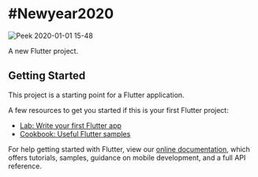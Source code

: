 # #Newyear2020


![Peek 2020-01-01 15-48](https://user-images.githubusercontent.com/31410839/72215297-6019d300-3537-11ea-897c-09986c68c95f.gif)



A new Flutter project.

## Getting Started

This project is a starting point for a Flutter application.

A few resources to get you started if this is your first Flutter project:

- [Lab: Write your first Flutter app](https://flutter.dev/docs/get-started/codelab)
- [Cookbook: Useful Flutter samples](https://flutter.dev/docs/cookbook)

For help getting started with Flutter, view our
[online documentation](https://flutter.dev/docs), which offers tutorials,
samples, guidance on mobile development, and a full API reference.
